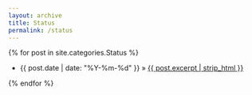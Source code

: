 ```yaml
---
layout: archive
title: Status
permalink: /status
---
```


{% for post in site.categories.Status %}
<ul>
  <li>
    <p>{{ post.date | date: "%Y-%m-%d" }} » <a href="{{ post.url }}">{{ post.excerpt | strip_html }}</a></p>
  </li>
</ul>  
{% endfor %}